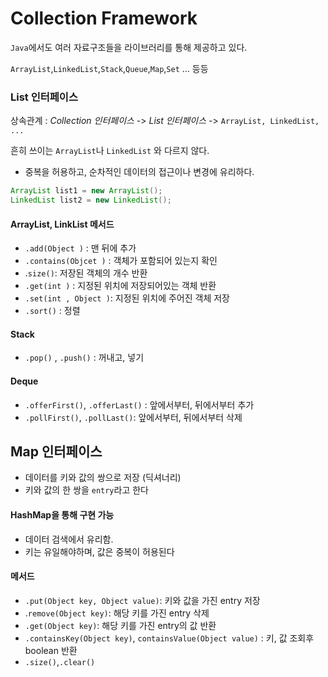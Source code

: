 # Collection Framework

`Java`에서도 여러 자료구조들을 라이브러리를 통해 제공하고 있다.

`ArrayList`,`LinkedList`,`Stack`,`Queue`,`Map`,`Set` ... 등등



### List 인터페이스

상속관계 : *Collection 인터페이스* -> *List 인터페이스* -> `ArrayList, LinkedList, ...`

흔히 쓰이는 `ArrayList`나 `LinkedList` 와 다르지 않다.

- 중복을 허용하고, 순차적인 데이터의 접근이나 변경에 유리하다.

```java
ArrayList list1 = new ArrayList();
LinkedList list2 = new LinkedList();
```

#### ArrayList, LinkList 메서드

- `.add(Object )` : 맨 뒤에 추가
- `.contains(Objcet )` : 객체가 포함되어 있는지 확인
- .`size()`: 저장된 객체의 개수 반환
- `.get(int )` : 지정된 위치에 저장되어있는 객체 반환
- `.set(int , Object )`: 지정된 위치에 주어진 객체 저장
- `.sort()` : 정렬

#### Stack

- `.pop()` , `.push()` : 꺼내고, 넣기

#### Deque

- `.offerFirst()`, `.offerLast()` :  앞에서부터, 뒤에서부터 추가
- `.pollFirst()`, `.pollLast()`: 앞에서부터, 뒤에서부터 삭제



## Map 인터페이스

- 데이터를 키와 값의 쌍으로 저장
  (딕셔너리)
- 키와 값의 한 쌍을 `entry`라고 한다

#### HashMap을 통해 구현 가능

- 데이터 검색에서 유리함.
- 키는 유일해야하며,  값은 중복이 허용된다

#### 메서드

- `.put(Object key, Object value)`: 키와 값을 가진 entry 저장
- .`remove(Object key)`: 해당 키를 가진 entry 삭제
- `.get(Object key)`: 해당 키를 가진 entry의 값 반환
- `.containsKey(Object key)`, `containsValue(Object value)` : 키, 값 조회후 boolean 반환
-  `.size()`,`.clear()`





